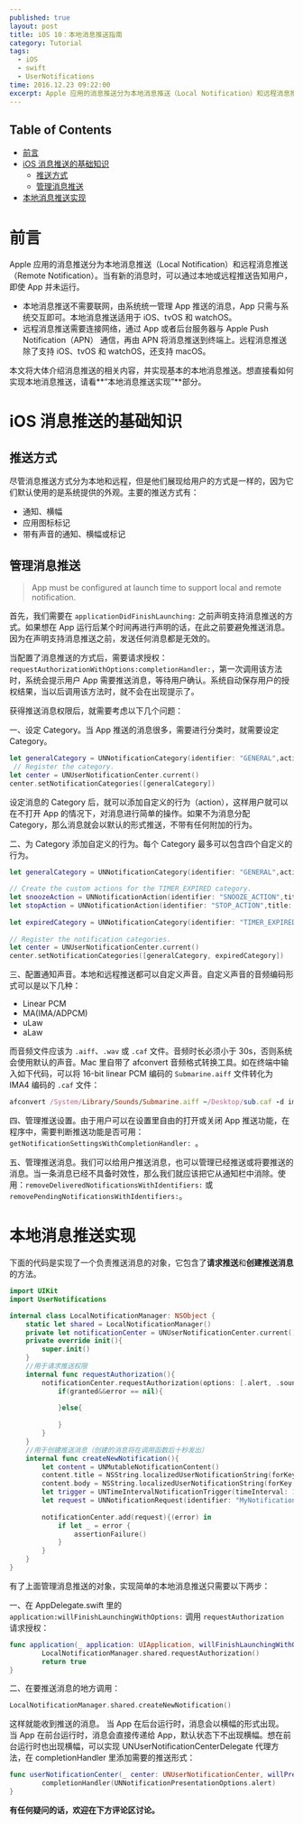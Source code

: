 ```yaml
---
published: true
layout: post
title: iOS 10：本地消息推送指南
category: Tutorial
tags: 
  - iOS
  - swift
  - UserNotifications
time: 2016.12.23 09:22:00
excerpt: Apple 应用的消息推送分为本地消息推送（Local Notification）和远程消息推送（Remote Notification）。当有新的消息时，可以通过本地或远程推送告知用户，即使 App 并未运行。
---
```


<!-- lsw toc mark1. Do not remove this comment so that lsw_toc can update TOC correctly. -->

## Table of Contents
- [前言](#1)
- [iOS 消息推送的基础知识](#2)
    - [推送方式](#21)
    - [管理消息推送](#22)
- [本地消息推送实现](#3)

<!-- lsw toc mark2. Do not remove this comment so that lsw_toc can update TOC correctly. -->

# <a id="1"></a>前言

Apple 应用的消息推送分为本地消息推送（Local Notification）和远程消息推送（Remote Notification）。当有新的消息时，可以通过本地或远程推送告知用户，即使 App 并未运行。

- 本地消息推送不需要联网，由系统统一管理 App 推送的消息，App 只需与系统交互即可。本地消息推送适用于 iOS、tvOS 和 watchOS。
- 远程消息推送需要连接网络，通过 App 或者后台服务器与 Apple Push Notification（APN） 通信，再由 APN 将消息推送到终端上。远程消息推送除了支持 iOS、tvOS 和 watchOS，还支持 macOS。

本文将大体介绍消息推送的相关内容，并实现基本的本地消息推送。想直接看如何实现本地消息推送，请看**“本地消息推送实现”**部分。

# <a id="2"></a>iOS 消息推送的基础知识

## <a id="21"></a>推送方式

尽管消息推送方式分为本地和远程，但是他们展现给用户的方式是一样的，因为它们默认使用的是系统提供的外观。主要的推送方式有：

- 通知、横幅
- 应用图标标记
- 带有声音的通知、横幅或标记

## <a id="22"></a>管理消息推送

> App must be configured at launch time to support local and remote notification.

首先，我们需要在 `applicationDidFinishLaunching:` 之前声明支持消息推送的方式。如果想在 App 运行后某个时间再进行声明的话，在此之前要避免推送消息。因为在声明支持消息推送之前，发送任何消息都是无效的。

当配置了消息推送的方式后，需要请求授权：`requestAuthorizationWithOptions:completionHandler:`，第一次调用该方法时，系统会提示用户 App 需要推送消息，等待用户确认。系统自动保存用户的授权结果，当以后调用该方法时，就不会在出现提示了。

获得推送消息权限后，就需要考虑以下几个问题：

一、设定 Category。当 App 推送的消息很多，需要进行分类时，就需要设定 Category。

```swift
let generalCategory = UNNotificationCategory(identifier: "GENERAL",actions: [],intentIdentifiers: [],options: .customDismissAction)
 // Register the category.
let center = UNUserNotificationCenter.current()
center.setNotificationCategories([generalCategory])
```

设定消息的 Category 后，就可以添加自定义的行为（action），这样用户就可以在不打开 App 的情况下，对消息进行简单的操作。如果不为消息分配 Category，那么消息就会以默认的形式推送，不带有任何附加的行为。

二、为 Category 添加自定义的行为。每个 Category 最多可以包含四个自定义的行为。

```swift
let generalCategory = UNNotificationCategory(identifier: "GENERAL",actions: [],intentIdentifiers: [],options: .customDismissAction)
 
// Create the custom actions for the TIMER_EXPIRED category.
let snoozeAction = UNNotificationAction(identifier: "SNOOZE_ACTION",title: "Snooze", options: UNNotificationActionOptions(rawValue: 0))
let stopAction = UNNotificationAction(identifier: "STOP_ACTION",title: "Stop",options: .foreground)
 
let expiredCategory = UNNotificationCategory(identifier: "TIMER_EXPIRED", actions: [snoozeAction, stopAction],intentIdentifiers: [], options: UNNotificationCategoryOptions(rawValue: 0))
 
// Register the notification categories.
let center = UNUserNotificationCenter.current()
center.setNotificationCategories([generalCategory, expiredCategory])
```

三、配置通知声音。本地和远程推送都可以自定义声音。自定义声音的音频编码形式可以是以下几种：

- Linear PCM
- MA(IMA/ADPCM)
- uLaw
- aLaw

而音频文件应该为 `.aiff`、`.wav` 或 `.caf` 文件。音频时长必须小于 30s，否则系统会使用默认的声音。Mac 里自带了 afconvert 音频格式转换工具。如在终端中输入如下代码，可以将 16-bit linear PCM 编码的 `Submarine.aiff` 文件转化为 IMA4 编码的 `.caf` 文件：

```ruby
afconvert /System/Library/Sounds/Submarine.aiff ~/Desktop/sub.caf -d ima4 -f caff -v
```

四、管理推送设置。由于用户可以在设置里自由的打开或关闭 App 推送功能，在程序中，需要判断推送功能是否可用：`getNotificationSettingsWithCompletionHandler: `。

五、管理推送消息。我们可以给用户推送消息，也可以管理已经推送或将要推送的消息。当一条消息已经不具备时效性，那么我们就应该把它从通知栏中消除。使用：`removeDeliveredNotificationsWithIdentifiers:` 或 `removePendingNotificationsWithIdentifiers:`。

# <a id="3"></a>本地消息推送实现

下面的代码是实现了一个负责推送消息的对象，它包含了**请求推送**和**创建推送消息**的方法。

```swift
import UIKit
import UserNotifications

internal class LocalNotificationManager: NSObject {
    static let shared = LocalNotificationManager()
    private let notificationCenter = UNUserNotificationCenter.current()
    private override init(){
        super.init()        
    }
    //用于请求推送权限
    internal func requestAuthorization(){
        notificationCenter.requestAuthorization(options: [.alert, .sound]){ (granted, error) in
            if(granted&&error == nil){
                
            }else{
                
            }
        }
    }
    //用于创建推送消息（创建的消息将在调用函数后十秒发出）
    internal func createNewNotification(){     
        let content = UNMutableNotificationContent()
        content.title = NSString.localizedUserNotificationString(forKey: "Alarm", arguments: nil)
        content.body = NSString.localizedUserNotificationString(forKey: "WakeUp", arguments: nil)
        let trigger = UNTimeIntervalNotificationTrigger(timeInterval: 10, repeats: false)
        let request = UNNotificationRequest(identifier: "MyNotification", content: content, trigger: trigger)
        
        notificationCenter.add(request){(error) in
            if let _ = error {
                assertionFailure()
            }
        }
    }
}
```

有了上面管理消息推送的对象，实现简单的本地消息推送只需要以下两步：

一、在 AppDelegate.swift 里的 `application:willFinishLaunchingWithOptions:` 调用  `requestAuthorization` 请求授权：

```swift
func application(_ application: UIApplication, willFinishLaunchingWithOptions launchOptions: [UIApplicationLaunchOptionsKey : Any]? = nil) -> Bool {
        LocalNotificationManager.shared.requestAuthorization()  
        return true
}
```

二、在要推送消息的地方调用：

```swift
LocalNotificationManager.shared.createNewNotification()
```

这样就能收到推送的消息。
当 App 在后台运行时，消息会以横幅的形式出现。
当 App 在前台运行时，消息会直接传递给 App，默认状态下不出现横幅。想在前台运行时也出现横幅，可以实现 UNUserNotificationCenterDelegate 代理方法，在 completionHandler 里添加需要的推送形式：

```swift
func userNotificationCenter(_ center: UNUserNotificationCenter, willPresent notification: UNNotification, withCompletionHandler completionHandler: @escaping (UNNotificationPresentationOptions) -> Void) {
        completionHandler(UNNotificationPresentationOptions.alert)
}
```

**有任何疑问的话，欢迎在下方评论区讨论。**

